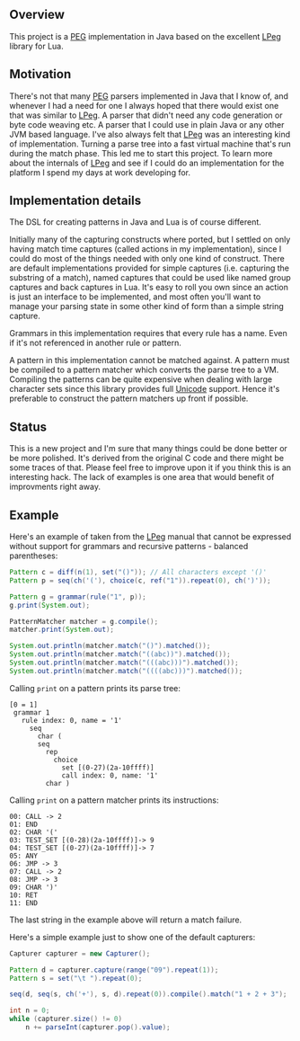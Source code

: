 ## Overview

This project is a [PEG][peg] implementation in Java based on the excellent [LPeg][lpeg] library for Lua.

## Motivation

There's not that many [PEG][peg] parsers implemented in Java that I know of, and whenever
I had a need for one I always hoped that there would exist one that was similar to [LPeg][lpeg].
A parser that didn't need any code generation or byte code weaving etc. A parser that I could use
in plain Java or any other JVM based language. I've also always felt that [LPeg][lpeg] was an
interesting kind of implementation. Turning a parse tree into a fast virtual machine that's run
during the match phase. This led me to start this project. To learn more about the internals
of [LPeg][lpeg] and see if I could do an implementation for the platform I spend my days at work
developing for.

## Implementation details

The DSL for creating patterns in Java and Lua is of course different.

Initially many of the capturing constructs where ported, but I settled on only
having match time captures (called actions in my implementation), since I could
do most of the things needed with only one kind of construct. There are default
implementations provided for simple captures (i.e. capturing the substring of a match),
named captures that could be used like named group captures and back captures in Lua.
It's easy to roll you own since an action is just an interface to be implemented, and
most often you'll want to manage your parsing state in some other kind of form than a
simple string capture.

Grammars in this implementation requires that every rule has a name. Even if it's not
referenced in another rule or pattern.

A pattern in this implementation cannot be matched against. A pattern must be compiled
to a pattern matcher which converts the parse tree to a VM. Compiling the patterns can
be quite expensive when dealing with large character sets since this library provides
full [Unicode][unicode] support. Hence it's preferable to construct the pattern matchers
up front if possible.

## Status

This is a new project and I'm sure that many things could be done better or be more
polished. It's derived from the original C code and there might be some traces of that.
Please feel free to improve upon it if you think this is an interesting hack. The lack
of examples is one area that would benefit of improvments right away.

## Example

Here's an example of taken from the [LPeg][lpeg] manual that cannot be expressed without
support for grammars and recursive patterns - balanced parentheses:

```java
Pattern c = diff(n(1), set("()")); // All characters except '()'
Pattern p = seq(ch('('), choice(c, ref("1")).repeat(0), ch(')'));

Pattern g = grammar(rule("1", p));
g.print(System.out);

PatternMatcher matcher = g.compile();
matcher.print(System.out);

System.out.println(matcher.match("()").matched());
System.out.println(matcher.match("((abc))").matched());
System.out.println(matcher.match("(((abc)))").matched());
System.out.println(matcher.match("((((abc)))").matched());
```

Calling `print` on a pattern prints its parse tree:

```
[0 = 1]
 grammar 1
   rule index: 0, name = '1'
     seq
       char (
       seq
         rep
           choice
             set [(0-27)(2a-10ffff)]
             call index: 0, name: '1'
         char )
```

Calling `print` on a pattern matcher prints its instructions:

```
00: CALL -> 2
01: END
02: CHAR '('
03: TEST_SET [(0-28)(2a-10ffff)]-> 9
04: TEST_SET [(0-27)(2a-10ffff)]-> 7
05: ANY
06: JMP -> 3
07: CALL -> 2
08: JMP -> 3
09: CHAR ')'
10: RET
11: END
```

The last string in the example above will return a match failure.

Here's a simple example just to show one of the default capturers:

```java
Capturer capturer = new Capturer();

Pattern d = capturer.capture(range("09").repeat(1));
Pattern s = set("\t ").repeat(0);

seq(d, seq(s, ch('+'), s, d).repeat(0)).compile().match("1 + 2 + 3");

int n = 0;
while (capturer.size() != 0)
    n += parseInt(capturer.pop().value);
```

[peg]:http://pdos.csail.mit.edu/%7Ebaford/packrat/
[lpeg]:http://www.inf.puc-rio.br/~roberto/lpeg/
[unicode]:http://www.unicode.org/
